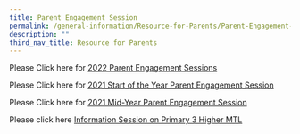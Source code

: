 ```yaml
---
title: Parent Engagement Session
permalink: /general-information/Resource-for-Parents/Parent-Engagement-Session/
description: ""
third_nav_title: Resource for Parents
---
```

Please Click here for [2022 Parent Engagement Sessions](/parent-engagement-session/2022-Parent-Engagement-Sessions/)

 Please Click here for  [2021 Start of the Year Parent Engagement Session](/parent-engagement-session/2021-Start-of-the-Year-Parent-Engagement-Session/)

 Please Click here for [2021 Mid-Year Parent Engagement Session](/parent-engagement-session/2021-Mid-Year-Parent-Engagement-Session/)

 Please click here [Information Session on Primary 3 Higher MTL](/parent-engagement-session/Information-Session-on-Primary-3-Higher-MTL/)